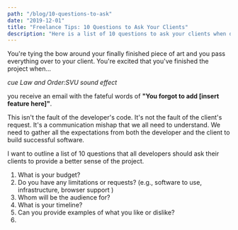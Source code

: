 ```yaml
---
path: "/blog/10-questions-to-ask"
date: "2019-12-01"
title: "Freelance Tips: 10 Questions to Ask Your Clients"
description: "Here is a list of 10 questions to ask your clients when developing software."
---
```


You're tying the bow around your finally finished piece of art and you pass everything over to your client. You're
excited that you've finished the project when...

*cue Law and Order:SVU sound effect*

you receive an email with the fateful words of **"You forgot to add [insert feature here]"**.

This isn't the fault of the developer's code. It's not the fault of the client's request. It's a communication mishap that we all need to understand.
We need to gather all the expectations from both the developer and the client to build successful software.

I want to outline a list of 10 questions that all developers should ask their clients to provide a better sense of the project.

1) What is your budget?
2) Do you have any limitations or requests? (e.g., software to use, infrastructure, browser support )
3) Whom will be the audience for?
4) What is your timeline?
5) Can you provide examples of what you like or dislike?
6)